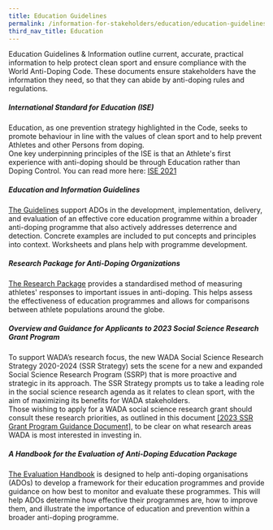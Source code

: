 ```yaml
---
title: Education Guidelines
permalink: /information-for-stakeholders/education/education-guidelines/
third_nav_title: Education
---
```

Education Guidelines & Information outline current, accurate, practical information to help protect clean sport and ensure compliance with the World Anti-Doping Code. These documents ensure stakeholders have the information they need, so that they can abide by anti-doping rules and regulations.
##### International Standard for Education (ISE) 
Education, as one prevention strategy highlighted in the Code, seeks to promote behaviour in line with the values of clean sport and to help prevent Athletes and other Persons from doping. 
<br> One key underpinning principles of the ISE is that an Athlete's first experience with anti-doping should be through Education rather than Doping Control. 
You can read more here: [ISE 2021](https://www.wada-ama.org/sites/default/files/resources/files/international_standard_ise_2021.pdf) 
##### Education and Information Guidelines
[The Guidelines](/files/information-for-stakeholders/educationguideline.pdf) support ADOs in the development, implementation, delivery, and evaluation of an effective core education programme within a broader anti-doping programme that also actively addresses deterrence and detection. Concrete examples are included to put concepts and principles into context. Worksheets and plans help with programme development.

##### Research Package for Anti-Doping Organizations
[The Research Package](https://www.wada-ama.org/sites/default/files/resources/files/wada_social_science_research_package_ado.pdf) provides a standardised method of measuring athletes' responses to important issues in anti-doping. This helps assess the effectiveness of education programmes and allows for comparisons between athlete populations around the globe.

##### Overview and Guidance for Applicants to 2023 Social Science Research Grant Program
To support WADA’s research focus, the new WADA Social Science Research Strategy 2020-2024 (SSR Strategy) sets the scene for a new and expanded Social Science Research Program (SSRP) that is more proactive and strategic in its approach. The SSR Strategy prompts us to take a leading role in the social science research agenda as it relates to clean sport, with the aim of maximizing its benefits for WADA stakeholders.
<br>Those wishing to apply for a WADA social science research grant should consult these research priorities, as outlined in this document [[2023 SSR Grant Program Guidance Document]](/files/2023%20SSR%20Grant%20Program%20Guidance%20Document.pdf), to be clear on what research areas WADA is most interested in investing in.

##### A Handbook for the Evaluation of Anti-Doping Education Package
[The Evaluation Handbook](https://www.wada-ama.org/sites/default/files/resources/files/houlihan_final_report.pdf) is designed to help anti-doping organisations (ADOs) to develop a framework for their education programmes and provide guidance on how best to monitor and evaluate these programmes. This will help ADOs determine how effective their programmes are, how to improve them, and illustrate the importance of education and prevention within a broader anti-doping programme.